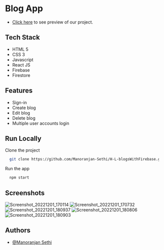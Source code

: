 # Blog App

- [Click here](https://sparkly-marshmallow-4e4335.netlify.app/) to see preview of our project.

## Tech Stack

- HTML 5
- CSS 3
- Javascript
- React JS
- Firebase
- Firestore

## Features

- Sign-in
- Create blog
- Edit blog
- Delete blog
- Multiple user accounts login

## Run Locally

Clone the project

```bash
  git clone https://github.com/Manoranjan-Sethi/H-L-blogsWithFirebase.git
```

Run the app

```bash
  npm start
```

## Screenshots

![Screenshot_20221201_170114](https://user-images.githubusercontent.com/84295391/205054542-17a67ebb-dc40-4b37-bf1b-a43d38d98306.png)
![Screenshot_20221201_170732](https://user-images.githubusercontent.com/84295391/205054666-e6a98a7f-9edd-476d-bb67-d753ca41f96c.png)
![Screenshot_20221201_180937](https://user-images.githubusercontent.com/84295391/205055130-6d821635-d6a7-4a16-a448-66b9dc275458.png)
![Screenshot_20221201_180806](https://user-images.githubusercontent.com/84295391/205054830-511cee8a-f957-4e18-bc82-b893ffeee9b8.png)
![Screenshot_20221201_180903](https://user-images.githubusercontent.com/84295391/205055030-231878e2-813a-4b68-ab6f-4ec94dbaf912.png)

## Authors

- [@Manoranjan Sethi](https://github.com/Manoranjan-Sethi)
